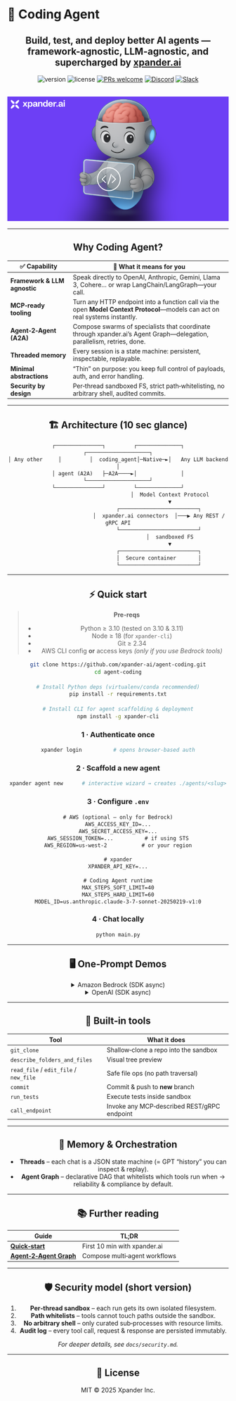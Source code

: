 # 🚀 Coding Agent

<div align="center">

## <strong>Build, test, and deploy better AI agents — framework-agnostic, LLM-agnostic, and supercharged by <a href="https://xpander.ai" target="_blank">xpander.ai</a></strong>

<div align="center">

![version](https://img.shields.io/badge/version-1.0.0-blue)
![license](https://img.shields.io/badge/license-MIT-green)
[![PRs welcome](https://img.shields.io/badge/PRs-welcome-brightgreen.svg)](https://github.com/xpander-ai/agent-coding/pulls)
[![Discord](https://img.shields.io/badge/Discord-Join%20our%20community-7289DA)](https://discord.gg/CUcp4WWh5g)
[![Slack](https://img.shields.io/badge/Join%20our%20Slack%20community-Click%20here-4A154B)](https://join.slack.com/t/xpandercommunity/shared_invite/zt-2mt2xkxkz-omM7f~_h2jcuzFudrYtZQQ)

<br>

<img src="images/coding-agent.png" alt="High‑level architecture diagram for Coding Agent" width="600">

</div>

---

## Why Coding Agent?

| ✅ Capability | 🚀 What it means for you |
|--------------|--------------------------|
| **Framework & LLM agnostic** | Speak directly to OpenAI, Anthropic, Gemini, Llama 3, Cohere… or wrap LangChain/LangGraph—your call. |
| **MCP‑ready tooling** | Turn any HTTP endpoint into a function call via the open **Model Context Protocol**—models can act on real systems instantly. |
| **Agent‑2‑Agent (A2A)** | Compose swarms of specialists that coordinate through xpander.ai’s Agent Graph—delegation, parallelism, retries, done. |
| **Threaded memory** | Every session is a state machine: persistent, inspectable, replayable. |
| **Minimal abstractions** | “Thin” on purpose: you keep full control of payloads, auth, and error handling. |
| **Security by design** | Per‑thread sandboxed FS, strict path‑whitelisting, no arbitrary shell, audited commits. |

---

## 🏗 Architecture (10 sec glance)

```
┌───────────────┐         ┌──────────────┐         ┌────────────────────┐
│ Any other     │         │  coding_agent│─Native─►│   Any LLM backend  │
│ agent (A2A)   ├─A2A────►│              │         └────────────────────┘
└───────────────┘         └──────────────┘
                                 │  Model Context Protocol
                                 ▼
                          ┌─────────────────────────┐
                          │  xpander.ai connectors  │───▶ Any REST / gRPC API
                          └─────────────────────────┘
                                 │  sandboxed FS
                                 ▼
                          ┌─────────────────────────┐
                          │  Secure container       │
                          └─────────────────────────┘
```

---

## ⚡ Quick start

> **Pre‑reqs**  
> * Python ≥ 3.10 (tested on 3.10 & 3.11)  
> * Node ≥ 18 (for `xpander-cli`)  
> * Git ≥ 2.34  
> * AWS CLI config **or** access keys _(only if you use Bedrock tools)_

```bash
git clone https://github.com/xpander-ai/agent-coding.git
cd agent-coding

# Install Python deps (virtualenv/conda recommended)
pip install -r requirements.txt

# Install CLI for agent scaffolding & deployment
npm install -g xpander-cli
```

### 1 · Authenticate once

```bash
xpander login          # opens browser‑based auth
```

### 2 · Scaffold a new agent

```bash
xpander agent new      # interactive wizard → creates ./agents/<slug>
```

### 3 · Configure `.env`

```dotenv
# AWS (optional – only for Bedrock)
AWS_ACCESS_KEY_ID=...
AWS_SECRET_ACCESS_KEY=...
AWS_SESSION_TOKEN=...          # if using STS
AWS_REGION=us-west-2           # or your region

# xpander
XPANDER_API_KEY=...

# Coding Agent runtime
MAX_STEPS_SOFT_LIMIT=40
MAX_STEPS_HARD_LIMIT=60
MODEL_ID=us.anthropic.claude-3-7-sonnet-20250219-v1:0
```

### 4 · Chat locally

```bash
python main.py
```

---

## 🖥  One‑Prompt Demos

<details>
<summary>Amazon Bedrock (SDK async)</summary>

```python
import asyncio
from coding_agent import CodingAgent
from xpander_sdk import LLMProvider, XpanderClient

async def main() -> None:
    client = XpanderClient(api_key="YOUR_API_KEY")
    agent_cfg = await client.agents.get(agent_id="YOUR_AGENT_ID")

    agent = CodingAgent(agent=agent_cfg, llm_provider=LLMProvider.AMAZON_BEDROCK)
    thread = agent.chat(
        "Clone https://github.com/xpander-ai/docs.git and add a 'Getting Started' tutorial."
    )
    agent.chat("Push the change on a new branch called getting-started", thread)

asyncio.run(main())
```
</details>

<details>
<summary>OpenAI (SDK async)</summary>

```python
import asyncio
from coding_agent import CodingAgent
from xpander_sdk import LLMProvider, XpanderClient

async def main() -> None:
    client = XpanderClient(api_key="YOUR_API_KEY")
    agent_cfg = await client.agents.get(agent_id="YOUR_AGENT_ID")

    agent = CodingAgent(agent=agent_cfg, llm_provider=LLMProvider.OPEN_AI)
    thread = agent.chat(
        "Clone https://github.com/xpander-ai/docs.git and add a 'Getting Started' tutorial."
    )
    agent.chat("Push the change on a new branch called getting-started", thread)

asyncio.run(main())
```
</details>

---

## 🔌 Built‑in tools

| Tool | What it does |
|------|--------------|
| `git_clone` | Shallow‑clone a repo into the sandbox |
| `describe_folders_and_files` | Visual tree preview |
| `read_file` / `edit_file` / `new_file` | Safe file ops (no path traversal) |
| `commit` | Commit & push to **new** branch |
| `run_tests` | Execute tests inside sandbox |
| `call_endpoint` | Invoke any MCP‑described REST/gRPC endpoint |

---

## 🧠 Memory & Orchestration

* **Threads** – each chat is a JSON state machine (= GPT “history” you can inspect & replay).  
* **Agent Graph** – declarative DAG that whitelists which tools run when → reliability & compliance by default.

---

## 📚 Further reading

| Guide | TL;DR |
|-------|-------|
| **[Quick‑start](https://docs.xpander.ai/docs/01-get-started/01-index)** | First 10 min with xpander.ai |
| **[Agent‑2‑Agent Graph](https://docs.xpander.ai/docs/02-agent-builder/06-multi-agent-teams)** | Compose multi‑agent workflows |

---

## 🛡 Security model (short version)

1. **Per‑thread sandbox** – each run gets its own isolated filesystem.  
2. **Path whitelists** – tools cannot touch paths outside the sandbox.  
3. **No arbitrary shell** – only curated sub‑processes with resource limits.  
4. **Audit log** – every tool call, request & response are persisted immutably.

_For deeper details, see `docs/security.md`._

---

## 📜 License

MIT © 2025 Xpander Inc.
